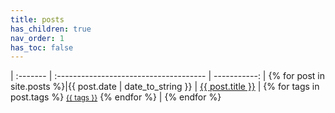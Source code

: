 ```yaml
---
title: posts
has_children: true
nav_order: 1
has_toc: false
---
```

<div class="datatable-begin"></div>

| :------- | :------------------------------------- | -----------: |
{% for post in site.posts %}|{{ post.date | date_to_string }} | <a href="{{ site.baseurl }}{{ post.url }}">{{ post.title }}</a> | {% for tags in post.tags %} <small class="fs-1 d-inline btn"><a href="{{ site.baseurl }}/posts/tags/#{{ tags | slugify }}">{{ tags }}</a></small> {% endfor %} |
{% endfor %}

<div class="datatable-end"></div>	
